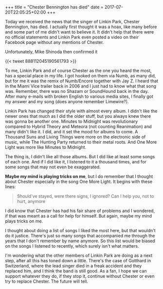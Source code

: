 +++
title = "Chester Bennington has died"
date = 2017-07-20T22:05:25+02:00
+++

Today we received the news that the singer of Linkin Park, Chester Bennington, has died. I actually first thought it was a hoax, like many before and some part of me didn't want to believe it. It didn't help that there were no official statements and Linkin Park even posted a video on their Facebook page without any mentions of Chester.

Unfortunately, Mike Shinoda then confirmed it

{{< tweet 888112045190561793 >}}

To me, Linkin Park and of course Chester as the one you heard the most, has a special place in my life. I got hooked on them via Numb, as many did, but for me it was the remix of Numb/Encore together with Jay Z. I heard that in the Miami Vice trailer back in 2006 and I just had to know what that song was. Remember, there was no Shazam or SoundHound back in the day. After many e-mails with broken English to various media sites, I finally got my answer and my song (does anyone remember Limewire?).

Linkin Park has changed their style with almost every album. I didn't like the newer ones that much as I did the older stuff, but you always knew there was gonna be another one. Minutes to Midnight was revolutionary compared to Hybrid Theory and Meteora (not counting Reanimation) and many didn't like it. I did, and it set the mood for albums to come. A Thousand Suns and Living Things were more on the electronic side of music, while The Hunting Party returned to their metal roots. And One More Light was more like Minutes to Midnight.

The thing is, I didn't like all those albums. But I did like at least some songs of each one. And if I did like it, I listened to it a thousand times, and for some songs that may not even be exaggerated.

**Maybe my mind is playing tricks on me**, but I do remember that I thought about Chester especially in the song One More Light. It begins with these lines:

> Should've stayed, were there signs, I ignored?
> Can I help you, not to hurt, anymore

I did know that Chester has had his fair share of problems and I wondered, if that was meant as a call for help for himself. But again, maybe my mind plays tricks on me.

I thought about doing a list of songs I liked the most here, but that wouldn't do it justice. There's just so many songs that accompanied me through the years that I don't remember by name anymore. So this list would be biased on the songs I listened to recently, which surely isn't what matters.

I'm wondering what the other members of Linkin Park are doing as a next step, after all this has toned down a little. There's the case of Gotthard in Switzerland, where the lead singer died in a freak accident and they replaced him, and I think the band is still good. As a fan, I hope we can support whatever they do, if they stop it, continue without Chester or even try to replace Chester. The future will tell.